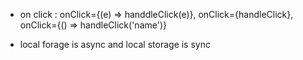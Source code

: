 - on click :  onClick={(e) => handdleClick(e)}, onClick={handleClick}, onClick={() => handleClick('name')}


- local forage is async and local storage is sync